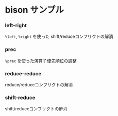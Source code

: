 # bison サンプル

### left-right
`%left`, `%right` を使った shift/reduceコンフリクトの解消

### prec
`%prec` を使った演算子優先順位の調整

### reduce-reduce
reduce/reduceコンフリクトの解消

### shift-reduce
shift/reduceコンフリクトの解消